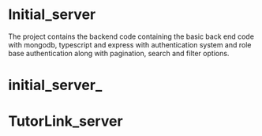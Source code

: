 # Initial_server

The project contains the backend code containing the basic back end code with mongodb, typescript and express with authentication system and role base authentication along with pagination, search and filter options.


# initial_server_
# TutorLink_server
